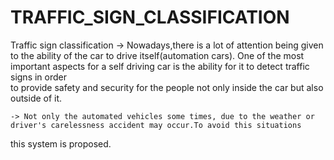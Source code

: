 # TRAFFIC_SIGN_CLASSIFICATION
Traffic sign classification
    -> Nowadays,there is a lot of attention being given to the ability of the	car to drive itself(automation cars).
 One of the	most important	aspects	for	a	self	driving	car	is	the	ability	for	it	to	detect	traffic	signs	in	order	
to provide safety	and security for the people not only inside the car but also outside of	it.

    -> Not only the automated vehicles some times, due to the weather or driver's carelessness accident may occur.To avoid this situations
this system is proposed. 
